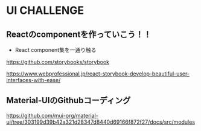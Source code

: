 # UI CHALLENGE

## Reactのcomponentを作っていこう！！

- React component集を一通り触る


https://github.com/storybooks/storybook

https://www.webprofessional.jp/react-storybook-develop-beautiful-user-interfaces-with-ease/

## Material-UIのGithubコーディング

https://github.com/mui-org/material-ui/tree/303199d39b42a321d28347d8440d69166f872f27/docs/src/modules


